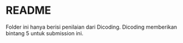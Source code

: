 # README

Folder ini hanya berisi penilaian dari Dicoding. Dicoding memberikan bintang 5 untuk submission ini.
